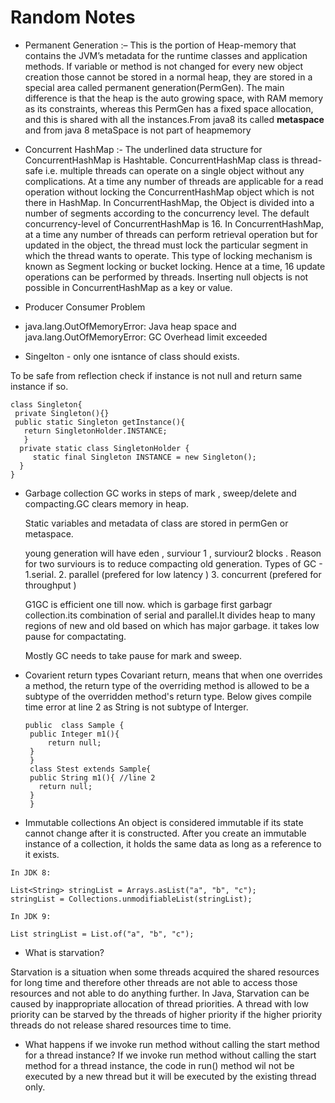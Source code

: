 # Random Notes

- Permanent Generation :– This is the portion of Heap-memory that contains the JVM’s metadata for the runtime classes and application methods.
 If variable or method is not changed for every new object creation those cannot be stored in a normal heap, 
 they are stored in a special area called permanent generation(PermGen).
 The main difference is that the heap is the auto growing space, with RAM memory as its constraints, 
 whereas this PermGen has a fixed space allocation, and this is shared with all the instances.From java8 its called **metaspace** and 
 from java 8 metaSpace is not    part of heapmemory

- Concurrent HashMap :- The underlined data structure for ConcurrentHashMap is Hashtable.
ConcurrentHashMap class is thread-safe i.e. multiple threads can operate on a single object without any complications.
At a time any number of threads are applicable for a read operation without locking the ConcurrentHashMap object which is not there in HashMap.
In ConcurrentHashMap, the Object is divided into a number of segments according to the concurrency level.
The default concurrency-level of ConcurrentHashMap is 16.
In ConcurrentHashMap, at a time any number of threads can perform retrieval operation but for updated in the object, the thread must lock the particular segment in which the thread wants to operate. This type of locking mechanism is known as Segment locking or bucket locking. Hence at a time, 16 update operations can be performed by threads.
Inserting null objects is not possible in ConcurrentHashMap as a key or value.

- Producer Consumer Problem
-  java.lang.OutOfMemoryError: Java heap space  and   java.lang.OutOfMemoryError: GC Overhead limit exceeded
-  Singelton - only one isntance of class should exists.
  
  To be safe from reflection check if instance is not null and return same instance if so.
  ````
  class Singleton{
   private Singleton(){}
   public static Singleton getInstance(){
     return SingletonHolder.INSTANCE;
     }
    private static class SingletonHolder {
       static final Singleton INSTANCE = new Singleton();
    }
  }
  ````
 - Garbage collection
   GC works in steps of mark , sweep/delete and compacting.GC clears memory in heap.
   
   Static variables and metadata of class are stored in permGen or metaspace.
   
   young generation will have eden , surviour 1 , surviour2 blocks . Reason for two surviours is to reduce compacting
   old generation.
   Types of GC - 1.serial.   2. parallel (prefered for low latency )      3. concurrent (prefered for throughput )
   
   G1GC is efficient one till now. which is garbage first garbagr collection.its combination of serial and parallel.It divides heap to many regions of new and old based on which has major garbage. it takes low pause for compactating. 
   
   Mostly GC needs to take pause for mark and sweep.
   
 - Covarient return types
   Covariant return, means that when one overrides a method, the return type of the overriding method is allowed to be a subtype of the overridden method's return type.
   Below gives compile time error at line 2 as String is not subtype of Interger.
   ```
   public  class Sample {
    public Integer m1(){
        return null;
    }
    }
    class Stest extends Sample{
    public String m1(){ //line 2
      return null;
    }
    }
 - Immutable collections
   An object is considered immutable if its state cannot change after it is constructed. After you create an immutable instance of a collection, it holds the same data as long as a reference to it exists.

```
In JDK 8:

List<String> stringList = Arrays.asList("a", "b", "c");
stringList = Collections.unmodifiableList(stringList);

In JDK 9:

List stringList = List.of("a", "b", "c");
```
- What is starvation?

 Starvation is a situation when some threads acquired the shared resources for long time and therefore other threads are not able to access those resources and not able to do anything further.
  In Java, Starvation can be caused by inappropriate allocation of thread priorities.
  A thread with low priority can be starved by the threads of higher priority if the higher priority threads do not release shared resources time to time.
  
- What happens if we invoke run method without calling the start method for a thread instance?
  If we invoke run method without calling the start method for a thread instance, the code in run() method wil not be executed by a new thread but it will be executed by the existing thread only.
